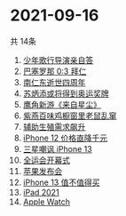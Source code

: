 # 2021-09-16
  共 14条

  <!-- BEGIN -->
  <!-- 最后更新时间:Thu Sep 16 2021 19:08:15 GMT+0000 (Coordinated Universal Time) -->
  1. [少年歌行导演亲自答](https://www.zhihu.com/search?q=少年歌行)
1. [巴塞罗那 0:3 拜仁](https://www.zhihu.com/search?q=拜仁)
1. [南仁东逝世四周年](https://www.zhihu.com/search?q=南仁东)
1. [苏炳添或将得到奥运奖牌 ](https://www.zhihu.com/search?q=苏炳添)
1. [鹰角新游《来自星尘》](https://www.zhihu.com/search?q=来自星尘)
1. [紫燕百味鸡橱窗里老鼠乱窜](https://www.zhihu.com/search?q=紫燕百味鸡)
1. [辅助生殖需求飙升](https://www.zhihu.com/search?q=辅助生殖技术)
1. [iPhone 12 价格直降千元](https://www.zhihu.com/search?q=iPhone12)
1. [三星嘲讽 iPhone 13](https://www.zhihu.com/search?q=三星嘲讽iPhone)
1. [全运会开幕式](https://www.zhihu.com/search?q=全运会)
1. [苹果发布会](https://www.zhihu.com/search?q=苹果发布会)
1. [iPhone 13 值不值得买](https://www.zhihu.com/search?q=iphone13)
1. [iPad 2021](https://www.zhihu.com/search?q=ipad2021)
1. [Apple Watch](https://www.zhihu.com/search?q=appleWatch)
  <!-- END -->
  